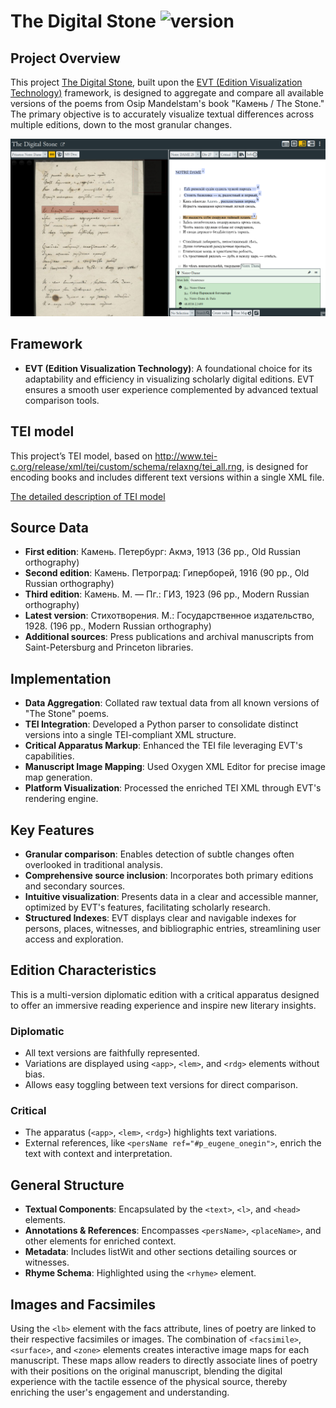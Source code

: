 # The Digital Stone ![version](https://img.shields.io/badge/version-0.0.1-blue.svg)

## Project Overview
This project [The Digital Stone](https://mary-lev.github.io/kamen/), built upon the [EVT (Edition Visualization Technology)](http://evt.labcd.unipi.it/) framework, is designed to aggregate and compare all available versions of the poems from Osip Mandelstam's book "Камень / The Stone." The primary objective is to accurately visualize textual differences across multiple editions, down to the most granular changes.


![Screenshot](images/screenshot.png)

## Framework
- **EVT (Edition Visualization Technology)**: A foundational choice for its adaptability and efficiency in visualizing scholarly digital editions. EVT ensures a smooth user experience complemented by advanced textual comparison tools.

## TEI model
This project’s TEI model, based on http://www.tei-c.org/release/xml/tei/custom/schema/relaxng/tei_all.rng, is designed for encoding books and includes different text versions within a single XML file. 

[The detailed description of TEI model](model.md)

## Source Data
- **First edition**: Камень. Петербург: Акмэ, 1913 (36 pp., Old Russian orthography)
- **Second edition**: Камень. Петроград: Гиперборей, 1916 (90 pp., Old Russian orthography)
- **Third edition**: Камень. М. — Пг.: ГИЗ, 1923 (96 pp., Modern Russian orthography)
- **Latest version**: Стихотворения. М.: Государственное издательство, 1928. (196 pp., Modern Russian orthography)
- **Additional sources**: Press publications and archival manuscripts from Saint-Petersburg and Princeton libraries.

## Implementation
- **Data Aggregation**: Collated raw textual data from all known versions of "The Stone" poems.
- **TEI Integration**: Developed a Python parser to consolidate distinct versions into a single TEI-compliant XML structure.
- **Critical Apparatus Markup**: Enhanced the TEI file leveraging EVT's capabilities.
- **Manuscript Image Mapping**: Used Oxygen XML Editor for precise image map generation.
- **Platform Visualization**: Processed the enriched TEI XML through EVT's rendering engine.

## Key Features
- **Granular comparison**: Enables detection of subtle changes often overlooked in traditional analysis.
- **Comprehensive source inclusion**: Incorporates both primary editions and secondary sources.
- **Intuitive visualization**: Presents data in a clear and accessible manner, optimized by EVT's features, facilitating scholarly research.
- **Structured Indexes**: EVT displays clear and navigable indexes for persons, places, witnesses, and bibliographic entries, streamlining user access and exploration.

## Edition Characteristics
This is a multi-version diplomatic edition with a critical apparatus designed to offer an immersive reading experience and inspire new literary insights.

### Diplomatic
- All text versions are faithfully represented.
- Variations are displayed using `<app>`, `<lem>`, and `<rdg>` elements without bias.
- Allows easy toggling between text versions for direct comparison.

### Critical
- The apparatus (`<app>`, `<lem>`, `<rdg>`) highlights text variations.
- External references, like `<persName ref="#p_eugene_onegin">`, enrich the text with context and interpretation.

## General Structure
- **Textual Components**: Encapsulated by the `<text>`, `<l>`, and `<head>` elements.
- **Annotations & References**: Encompasses `<persName>`, `<placeName>`, and other elements for enriched context.
- **Metadata**: Includes listWit and other sections detailing sources or witnesses.
- **Rhyme Schema**: Highlighted using the `<rhyme>` element.

## Images and Facsimiles
Using the `<lb>` element with the facs attribute, lines of poetry are linked to their respective facsimiles or images. The combination of `<facsimile>`, `<surface>`, and `<zone>` elements creates interactive image maps for each manuscript. These maps allow readers to directly associate lines of poetry with their positions on the original manuscript, blending the digital experience with the tactile essence of the physical source, thereby enriching the user's engagement and understanding.

